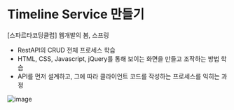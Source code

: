 # Timeline Service 만들기
[스파르타코딩클럽] 웹개발의 봄, 스프링
- RestAPI의 CRUD 전체 프로세스 학습
- HTML, CSS, Javascript, jQuery를 통해 보이는 화면을 만들고 조작하는 방법 학습
- API를 먼저 설계하고, 그에 따라 클라이언트 코드를 작성하는 프로세스를 익히는 과정

![image](https://user-images.githubusercontent.com/70794506/133087554-7c1e0431-1386-4bee-b782-77a02553d604.png)
